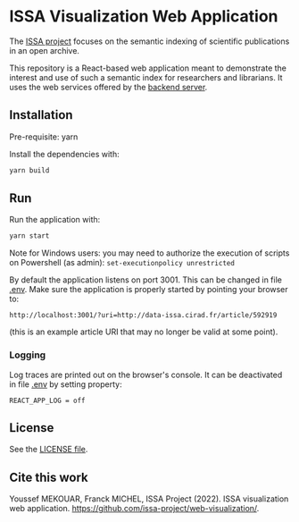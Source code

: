 # ISSA Visualization Web Application

The [ISSA project](https://issa.cirad.fr/) focuses on the semantic indexing of scientific publications in an open archive.

This repository is a React-based web application meant to demonstrate the interest and use of such a semantic index for researchers and librarians.
It uses the web services offered by the [backend server](https://github.com/issa-project/backend-services/).


## Installation


Pre-requisite: yarn

Install the dependencies with:
```bash
yarn build
```


## Run

Run the application with:
```bash
yarn start
```

Note for Windows users: you may need to authorize the execution of scripts on Powershell (as admin): `set-executionpolicy unrestricted`

By default the application listens on port 3001. This can be changed in file [.env](.env.development).
Make sure the application is properly started by pointing your browser to:
```
http://localhost:3001/?uri=http://data-issa.cirad.fr/article/592919
```
(this is an example article URI that may no longer be valid at some point).


### Logging

Log traces are printed out on the browser's console. It can be deactivated in file [.env](.env.development) by setting property:
```
REACT_APP_LOG = off
```

## License

See the [LICENSE file](LICENSE).


## Cite this work

Youssef MEKOUAR, Franck MICHEL, ISSA Project (2022). ISSA visualization web application. https://github.com/issa-project/web-visualization/.
